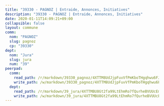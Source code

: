```yaml
---
title: "39330 - PAGNOZ | Entraide, Annonces, Initiatives"
description: "39330 - PAGNOZ | Entraide, Annonces, Initiatives"
date: 2020-01-11T14:09:21+09:00
collapsible: false
layout: commune
comm:
  nom: "PAGNOZ"
  slug: pagnoz
  cp: "39330"
dept:
  nom: "Jura"
  slug: jura
  num: "39"
peerpad:
  comm:
    read_path: /r/markdown/39330_pagnoz/4XTTM8UdJjpFuvVfPmKboTHgqhwu6FJ37wcniAXfUhd1nB4Ct
    write_path: /w/markdown/39330_pagnoz/4XTTM8UdJjpFuvVfPmKboTHgqhwu6FJ37wcniAXfUhd1nB4Ct-K3TgUKeQxKVLyVTHNquPRyT3qb5tgxDeHD13SHMeoBV7PG8fLkBhKCfSsHY8Er16jxywAKhsDCqM6XwXH4mf2qLXwqjNuwG6dSxDN9BCZnJPKiyryxGhqa5n5X5BKGvKLdnUj3wS
  dept:
    read_path: /r/markdown/39_jura/4XTTMBU8Gt2fa99LtEhmRo7fQurheBVUUcEmcUcrj82YN8mg7
    write_path: /w/markdown/39_jura/4XTTMBU8Gt2fa99LtEhmRo7fQurheBVUUcEmcUcrj82YN8mg7-K3TgTcNZmu4vnNMaCfgcL8UVTLrMMzc995tkrcbQnJrz2QJUTFFzY77q7ECMK21XeFnonjpMWqFzgVngXjdq8HzYe3HRbuYXbvX8ofWBv48UvWuvbrbp8aQGQQcfezWASxj7orH1
---
```


